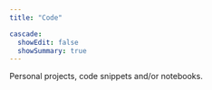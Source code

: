 ```yaml
---
title: "Code"

cascade:
  showEdit: false
  showSummary: true
---
```


Personal projects, code snippets and/or notebooks.